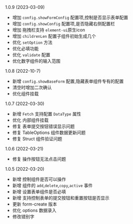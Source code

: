 
1.0.9 (2023-03-09)
- 增加 `config.showFormConfig` 配置项,控制是否显示表单配置
- 增加 `config.showConfig` 配置项,是否隐藏右侧配置栏
- 增加 拖拽栏支持 `element-ui`原生icon
- 增加 `childrenLen` 配置子组件初始生成几个
- 优化 `setOption` 方法
- 优化必填功能
- 优化 `validate` 配置
- 优化数字组件的输入范围

1.0.8 (2022-10-7)
- 新增 `config.showBaseForm` 配置,隐藏表单组件专有的配置
- 清空时增加二次确认
- 优化组件挂载

1.0.7 (2022-03-30)

- 新增 `Fetch` 支持配置 `DataType` 属性
- 优化 内部组件挂载
- 修复 表单提交按钮错误显示问题
- 修复 TableOptions 组件数据更新问题
- 修复 Struct 组件验证问题

1.0.6 (2022-03-21)

- 修复 操作按钮无法点击问题

1.0.5 (2022-03-20)

- 新增 控制组件是否可以操作
- 新增 组件的 `add`,`delete`,`copy`,`active` 事件
- 新增 设置表单组件是否必填
- 新增 支持控制表单的提交按钮和重置按钮是否显示
- 更新 form-create 版本
- 优化 options 数据录入
- 修改错别字
